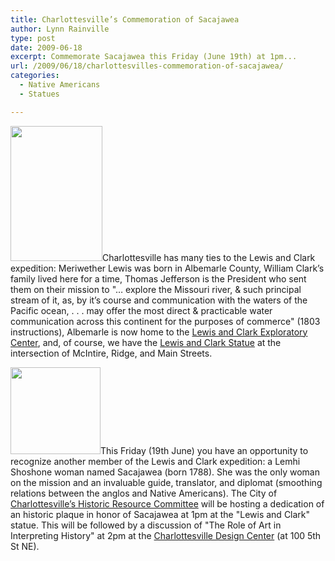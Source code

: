 ```yaml
---
title: Charlottesville’s Commemoration of Sacajawea
author: Lynn Rainville
type: post
date: 2009-06-18
excerpt: Commemorate Sacajawea this Friday (June 19th) at 1pm...
url: /2009/06/18/charlottesvilles-commemoration-of-sacajawea/
categories:
  - Native Americans
  - Statues

---
```

[<img class="alignnone size-medium wp-image-279" title="lewisclark_postcard" src="http://www.locohistory.org/blog/albemarle/wp-content/uploads/2009/06/lewisclark_postcard.jpg" alt="" width="147" height="216" />][1]Charlottesville has many ties to the Lewis and Clark expedition: Meriwether Lewis was born in Albemarle County, William Clark&#8217;s family lived here for a time, Thomas Jefferson is the President who sent them on their mission to "&#8230; explore the Missouri river, & such principal stream of it, as, by it&#8217;s course and communication with the waters of the Pacific ocean, . . . may offer the most direct & practicable water communication across this continent for the purposes of commerce" (1803 instructions), Albemarle is now home to the [Lewis and Clark Exploratory Center][2], and, of course, we have the [Lewis and Clark Statue][3] at the intersection of McIntire, Ridge, and Main Streets.

[<img class="alignnone size-medium wp-image-277" title="sacajaweacoin2" src="http://www.locohistory.org/blog/albemarle/wp-content/uploads/2009/06/sacajaweacoin2.jpg" alt="" width="144" height="139" />][4]This Friday (19th June) you have an opportunity to recognize another member of the Lewis and Clark expedition: a Lemhi Shoshone woman named Sacajawea (born 1788). She was the only woman on the mission and an invaluable guide, translator, and diplomat (smoothing relations between the anglos and Native Americans). The City of [Charlottesville&#8217;s Historic Resource Committee][5] will be hosting a dedication of an historic plaque in honor of Sacajawea at 1pm at the "Lewis and Clark" statue. This will be followed by a discussion of "The Role of Art in Interpreting History" at 2pm at the [Charlottesville Design Center][6] (at 100 5th St NE).

 [1]: http://www.locohistory.org/blog/albemarle/wp-content/uploads/2009/06/lewisclark_postcard.jpg
 [2]: http://www.lewisandclarkeast.org
 [3]: http://www.locohistory.org/blog/albemarle/2007/02/16/sacagawea-clark-lewis/
 [4]: http://www.locohistory.org/blog/albemarle/wp-content/uploads/2009/06/sacajaweacoin2.jpg
 [5]: http://www.charlottesville.org/historicresources/
 [6]: http://www.cvilledesign.org
